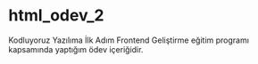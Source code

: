 # html_odev_2

Kodluyoruz Yazılıma İlk Adım Frontend Geliştirme eğitim programı kapsamında yaptığım ödev içeriğidir.
